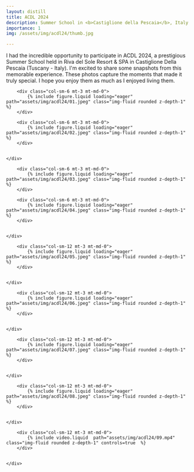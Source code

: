 ```yaml
---
layout: distill
title: ACDL 2024
description: Summer School in <b>Castiglione della Pescaia</b>, Italy
importance: 1
img: /assets/img/acdl24/thumb.jpg

---
```

I had the incredible opportunity to participate in ACDL 2024, a prestigious Summer School held in Riva del Sole Resort & SPA in Castiglione Della Pescaia (Tuscany - Italy). 
I'm excited to share some snapshots from this memorable experience. These photos capture the moments that made it truly special. I hope you enjoy them as much as I enjoyed living them.

<div class="row justify-content-sm-center">
    <div class="row justify-content-sm-center">

        <div class="col-sm-6 mt-3 mt-md-0">
            {% include figure.liquid loading="eager" path="assets/img/acdl24/01.jpeg" class="img-fluid rounded z-depth-1" %}
        </div>

        <div class="col-sm-6 mt-3 mt-md-0">
            {% include figure.liquid loading="eager" path="assets/img/acdl24/02.jpeg" class="img-fluid rounded z-depth-1" %}
        </div>
    

    </div>
</div>
<div class="row justify-content-sm-center">
    <div class="row justify-content-sm-center">

        <div class="col-sm-6 mt-3 mt-md-0">
            {% include figure.liquid loading="eager" path="assets/img/acdl24/03.jpeg" class="img-fluid rounded z-depth-1" %}
        </div>

        <div class="col-sm-6 mt-3 mt-md-0">
            {% include figure.liquid loading="eager" path="assets/img/acdl24/04.jpeg" class="img-fluid rounded z-depth-1" %}
        </div>
    

    </div>
</div>
<div class="row justify-content-sm-center">
    <div class="row justify-content-sm-center">

        <div class="col-sm-12 mt-3 mt-md-0">
            {% include figure.liquid loading="eager" path="assets/img/acdl24/05.jpeg" class="img-fluid rounded z-depth-1" %}
        </div>
    

    </div>
</div>

<div class="row justify-content-sm-center">
    <div class="row justify-content-sm-center">

        <div class="col-sm-12 mt-3 mt-md-0">
            {% include figure.liquid loading="eager" path="assets/img/acdl24/06.jpeg" class="img-fluid rounded z-depth-1" %}
        </div>
    

    </div>
</div>

<div class="row justify-content-sm-center">
    <div class="row justify-content-sm-center">

        <div class="col-sm-12 mt-3 mt-md-0">
            {% include figure.liquid loading="eager" path="assets/img/acdl24/07.jpeg" class="img-fluid rounded z-depth-1" %}
        </div>
    

    </div>
</div>

<div class="row justify-content-sm-center">
    <div class="row justify-content-sm-center">

        <div class="col-sm-12 mt-3 mt-md-0">
            {% include figure.liquid loading="eager" path="assets/img/acdl24/08.jpeg" class="img-fluid rounded z-depth-1" %}
        </div>
    

    </div>
</div>

<div class="row justify-content-sm-center">
    <div class="row justify-content-sm-center">

        <div class="col-sm-12 mt-3 mt-md-0">
            {% include video.liquid  path="assets/img/acdl24/09.mp4" class="img-fluid rounded z-depth-1" controls=true  %}
        </div>
    

    </div>
</div>
